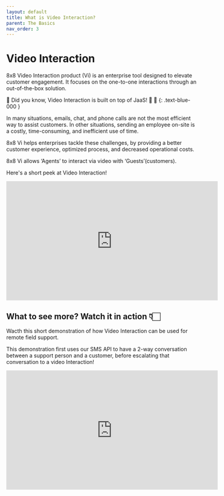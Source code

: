```yaml
---
layout: default
title: What is Video Interaction?
parent: The Basics
nav_order: 3
---
```


# Video Interaction

8x8 Video Interaction product (Vi) is an enterprise tool designed to elevate customer engagement. It focuses on the one-to-one interactions through an out-of-the-box solution.

📘  Did you know, Video Interaction is built on top of JaaS! 🎷 🚀
{: .text-blue-000 }

In many situations, emails, chat, and phone calls are not the most efficient way to assist customers. In other situations, sending an employee on-site is a costly, time-consuming, and inefficient use of time.  

8x8 Vi helps enterprises tackle these challenges, by providing a better customer experience, optimized process, and decreased operational costs.  

8x8 Vi allows ‘Agents’ to interact via video with ‘Guests’(customers).

Here's a short peek at Video Interaction!

<iframe width="560" height="315" src="https://www.youtube.com/embed/9fAxq6u8-wA" title="YouTube video player" frameborder="0" allow="accelerometer; autoplay; clipboard-write; encrypted-media; gyroscope; picture-in-picture" allowfullscreen></iframe>

## What to see more? Watch it in action 👇🏻

Wacth this short demonstration of how Video Interaction can be used for remote field support.

This demonstration first uses our SMS API to have a 2-way conversation between a support person and a customer, before escalating that conversation to a video Interaction!

<iframe width="560" height="315" src="https://www.youtube.com/embed/8Fq2rSM4i3w" title="YouTube video player" frameborder="0" allow="accelerometer; autoplay; clipboard-write; encrypted-media; gyroscope; picture-in-picture" allowfullscreen></iframe>
